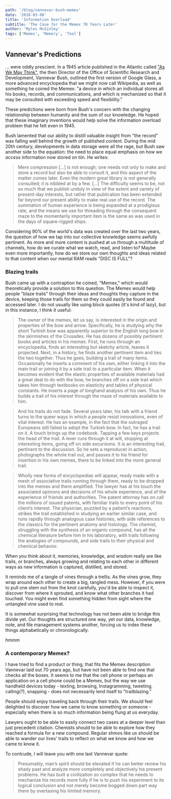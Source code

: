 ```yaml
---
path: '/blog/vannevar-bush-memex'
date: '2018-03-08'
title: 'Information Overload'
subtitle: 'The Case for the Memex 70 Years Later'
author: 'Myles McGinley'
tags: ['Memex', 'Memory', 'Tool']
---
```


## Vannevar's Predictions

... were oddly prescient. In a 1945 article published in the Atlantic called ["As We May Think"](https://www.theatlantic.com/magazine/archive/1945/07/as-we-may-think/303881/), the then Director of the Office of Scientific Research and Development, Vannevar Bush, outlined the first version of Google Glass, a more advanced encyclopedia that we might now call Wikipedia, as well as something he coined the Memex: "a device in which an individual stores all his books, records, and communications, and which is mechanized so that it may be consulted with exceeding speed and flexibility."

These predictions were born from Bush's concern with the changing relationship between humanity and the sum of our knowledge. He hoped that these imaginary inventions would help solve the information overload problem that he felt even in 1945. 

Bush lamented that our ability to distill valuable insight from "the record" was falling well behind the growth of published content. During the mid 20th century, developments in data storage were all the rage, but Bush saw another side to the equation: the need to place equal emphasis on how we *access* information now stored on tiin. He writes:

> Mere compression [...] is not enough; one needs not only to make and store a record but also be able to consult it, and this aspect of the matter comes later. Even the modern great library is not generally consulted; it is nibbled at by a few.
[...]
The difficulty seems to be, not so much that we publish unduly in view of the extent and variety of present-day interests, but rather that publication has been extended far beyond our present ability to make real use of the record. The summation of human experience is being expanded at a prodigious rate, and the means we use for threading through the consequent maze to the momentarily important item is the same as was used in the days of square-rigged ships.

Considering 90% of the world's data was created over the last two years, the question of how we tap into our collective knowledge seems awfully pertinent. As more and more content is pushed at us through a multitude of channels, how do we curate what we watch, read, and listen to? Maybe even more importantly, how do we store our own thoughts and ideas related to that content when our mental RAM reads "DISC IS FULL"?

### Blazing trails

Bush came up with a contraption he coined, "Memex," which would theoretically provide a solution to this question. The Memex would help people "blaze trails" through their ideas and thoughts they capture in the device, keeping those trails for them so they could easily be found and accessed later. I do not usually like using block quotes (it's kind of lazy), but in this instance, I think it useful:

> The owner of the memex, let us say, is interested in the origin and properties of the bow and arrow. Specifically, he is studying why the short Turkish bow was apparently superior to the English long bow in the skirmishes of the Crusades. He has dozens of possibly pertinent books and articles in his memex. First, he runs through an encyclopedia, finds an interesting but sketchy article, leaves it projected. Next, in a history, he finds another pertinent item and ties the two together. Thus he goes, building a trail of many items. Occasionally he inserts a comment of his own, either linking it into the main trail or joining it by a side trail to a particular item. When it becomes evident that the elastic properties of available materials had a great deal to do with the bow, he branches off on a side trail which takes him through textbooks on elasticity and tables of physical constants. He inserts a page of longhand analysis of his own. Thus he builds a trail of his interest through the maze of materials available to him.

> And his trails do not fade. Several years later, his talk with a friend turns to the queer ways in which a people resist innovations, even of vital interest. He has an example, in the fact that the outraged Europeans still failed to adopt the Turkish bow. In fact, he has a trail on it. A touch brings up the codebook. Tapping a few keys projects the head of the trail. A lever runs through it at will, stopping at interesting items, going off on side excursions. It is an interesting trail, pertinent to the discussion. So he sets a reproducer in action, photographs the whole trail out, and passes it to his friend for insertion in his own memex, there to be linked into the more general trail.

> Wholly new forms of encyclopedias will appear, ready made with a mesh of associative trails running through them, ready to be dropped into the memex and there amplified. The lawyer has at his touch the associated opinions and decisions of his whole experience, and of the experience of friends and authorities. The patent attorney has on call the millions of issued patents, with familiar trails to every point of his client’s interest. The physician, puzzled by a patient’s reactions, strikes the trail established in studying an earlier similar case, and runs rapidly through analogous case histories, with side references to the classics for the pertinent anatomy and histology. The chemist, struggling with the synthesis of an organic compound, has all the chemical literature before him in his laboratory, with trails following the analogies of compounds, and side trails to their physical and chemical behavior.

When you think about it, memories, knowledge, and wisdom really are like trails, or branches, always growing and relating to each other in different ways as new information is captured, distilled, and stored.

It reminds me of a tangle of vines through a trellis. As the vines grow, they wrap around each other to create a big, tangled mess. However, if you were to pull one stem out from the knot carefully, you'd be able to inspect it, discover from where it sprouted, and know what other branches it had touched. You might even find something hidden from sight where the untangled vine used to rest.

It is somewhat surprising that technology has not been able to bridge this divide yet. Our thoughts are  structured one way, yet our data, knowledge, note, and file management systems another, forcing us to index these things alphabetically or chronologically.

*hmmm*

### A contemporary Memex?

I have tried to find a product or thing, that fits the Memex description Vannevar laid out 70 years ago, but have not been able to find one that checks all the boxes. It seems to me that the cell phone or perhaps an application on a cell phone could be a Memex, but the way we use handheld devices today - texting, browsing, Instagramming, tweeting, calling(?), snapping - does not necessarily lend itself to "trailblazing." 

People should enjoy traveling back through their trails. We should feel delighted to discover *how* we came to know something or someone - especially when there is so much information being flung at us everyday.

Lawyers ought to be able to easily connect two cases at a deeper level than just precedent citation. Chemists should to be able to explore how they reached a formula for a new compound. Regular shmos like us should be able to wander our lives' trails to reflect on what we know and how we came to know it.

To conlcude, I will leave you with one last Vannevar quote:

> Presumably, man’s spirit should be elevated if he can better review his shady past and analyze more completely and objectively his present problems. He has built a civilization so complex that he needs to mechanize his records more fully if he is to push his experiment to its logical conclusion and not merely become bogged down part way there by overtaxing his limited memory.
